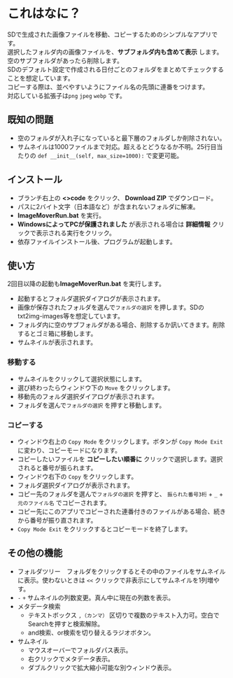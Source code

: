 # これはなに？
SDで生成された画像ファイルを移動、コピーするためのシンプルなアプリです。\
選択したフォルダ内の画像ファイルを、**サブフォルダ内も含めて表示** します。\
空のサブフォルダがあったら削除します。\
SDのデフォルト設定で作成される日付ごとのフォルダをまとめてチェックすることを想定しています。\
コピーする際は、並べやすいようにファイル名の先頭に連番をつけます。\
対応している拡張子は`png` `jpeg` `webp` です。
## 既知の問題
- 空のフォルダが入れ子になっていると最下層のフォルダしか削除されない。
- サムネイルは1000ファイルまで対応。超えるとどうなるか不明。25行目当たりの `def __init__(self, max_size=1000):` で変更可能。

## インストール
- ブランチ右上の **<>code** をクリック、 **Download ZIP** でダウンロード。
- パスに2バイト文字（日本語など）が含まれないフォルダに解凍。
- **ImageMoverRun.bat** を実行。
- **WindowsによってPCが保護されました** が表示される場合は **詳細情報** クリックで表示される実行をクリック。
- 依存ファイルインストール後、プログラムが起動します。
## 使い方
2回目以降の起動も**ImageMoverRun.bat** を実行します。
- 起動するとフォルダ選択ダイアログが表示されます。
- 画像が保存されたフォルダを選んで`フォルダの選択` を押します。SDのtxt2img-images等を想定しています。
- フォルダ内に空のサブフォルダがある場合、削除するか訊いてきます。削除するとゴミ箱に移動します。
- サムネイルが表示されます。
### 移動する
- サムネイルをクリックして選択状態にします。
- 選び終わったらウィンドウ下の `Move` をクリックします。
- 移動先のフォルダ選択ダイアログが表示されます。
- フォルダを選んで`フォルダの選択` を押すと移動します。
### コピーする
- ウィンドウ右上の `Copy Mode` をクリックします。ボタンが `Copy Mode Exit` に変わり、コピーモードになります。
- コピーしたいファイルを **コピーしたい順番に** クリックで選択します。選択されると番号が振られます。
- ウィンドウ右下の `Copy` をクリックします。
- フォルダ選択ダイアログが表示されます。
- コピー先のフォルダを選んで`フォルダの選択` を押すと、 `振られた番号3桁` + `_` + `元のファイル名` でコピーされます。
- コピー先にこのアプリでコピーされた連番付きのファイルがある場合、続きから番号が振り直されます。
- `Copy Mode Exit` をクリックするとコピーモードを終了します。
## その他の機能
- フォルダツリー　フォルダをクリックするとその中のファイルをサムネイルに表示。使わないときは `<<` クリックで非表示にしてサムネイルを1列増やす。
- `-` `+` サムネイルの列数変更。真ん中に現在の列数を表示。
- メタデータ検索
  - テキストボックス `,（カンマ）` 区切りで複数のテキスト入力可。空白でSearchを押すと検索解除。
  - and検索、or検索を切り替えるラジオボタン。
- サムネイル
  - マウスオーバーでフォルダパス表示。
  - 右クリックでメタデータ表示。
  - ダブルクリックで拡大縮小可能な別ウィンドウ表示。


